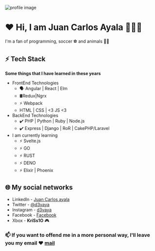 
![profile image](https://firebasestorage.googleapis.com/v0/b/zaurus.appspot.com/o/sc2figma2.png?alt=media&token=ad6e8457-a4d6-46e5-9c91-38ac8bbcd83a#center)
# ♥ Hi, I am Juan Carlos Ayala 👋🇨🇱
I'm a fan of programming, soccer ⚽ and animals 🐶🐱

## ⚡ Tech Stack

__Some things that I have learned in these years__
* FrontEnd Technologies
    * 🗣 Angular | React | Elm
    * 🛢️Redux|Ngrx
    * ⚡ Webpack
    * HTML | CSS | <3 JS <3
* BackEnd Technologies
    * ✔️ PHP | Python | Ruby | Node.js
    * ✔️ Express | Django | RoR | CakePHP/Laravel
* I am currently learning
    * ⚡ Svelte.js
     * ⚡ GO
    * ⚡ RUST
    * ⚡ DENO
     * ⚡ Elixir | Phoenix
## 🌐 My social networks
- LinkedIn - [Juan Carlos ayala](https://www.linkedin.com/in/juan-carlos-ayala-higuera-50520a62/)
- Twitter - [@d3vaya](https://twitter.com/D3vAya)
- Instagram - [d3vaya](https://www.instagram.com/d3vaya/)
- Facebook - [Facebook](https://www.facebook.com/juancarlos.ayalahigguera)
- Xbox - __KriSs1O__ 🎮
 ### 📫 If you want to offend me in a more personal way, I'll leave you my email ♥  [mail](mailto:j.ayala.higuera@gmail.com) 
